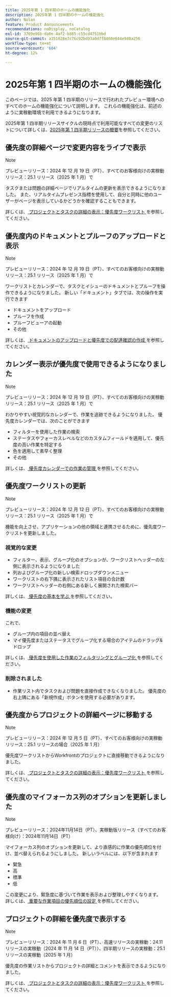 ```yaml
---
title: 2025年第 1 四半期のホームの機能強化
description: 2025年第 1 四半期のホームの機能強化
author: Nolan
feature: Product Announcements
recommendations: noDisplay, noCatalog
exl-id: 3769e96b-da6e-4af2-b885-c55cd4751bbd
source-git-commit: a351028e7c76c92bd93a0d7f8460e644e940a256
workflow-type: tm+mt
source-wordcount: '604'
ht-degree: 12%

---
```


# 2025年第 1 四半期のホームの機能強化

このページでは、2025 年第 1 四半期のリリースで行われたプレビュー環境へのすべてのホームの機能強化について説明します。 これらの機能強化は、前述のように実稼動環境で利用できるようになります。

2025年第 1 四半期リリースサイクルの現時点で利用可能なすべての変更のリストについて詳しくは、[2025年第 1 四半期リリースの概要](/help/quicksilver/product-announcements/product-releases/25-q1-release-activity/25-q1-release-overview.md)を参照してください。

<!--## Catch up on work in Priorities

>[!NOTE]
>
>Preview release: December 20, 2024; Production release for all customers: With the 25.1 release (January 2025)
>
>_This feature is only available for customers on the Unified Adobe Experience using the AI Assistant._

You can use Catch me up to help reduce the amount of time looking for information on active projects. 

Powered by Workfront's AI Assistant, Catch me up summarizes updates, uploaded documents, and other notable changes about your projects within the following time frames: 24 hours, 3 days, or 7 days.

For more information, see [Catch up on work in Priorities](/help/quicksilver/workfront-basics/priorities/catch-me-up.md).-->

## 優先度の詳細ページで変更内容をライブで表示

>[!NOTE]
>
>プレビューリリース：2024 年 12 月 19 日（PT）、すべてのお客様向けの実稼動リリース：25.1 リリース（2025 年 1 月）で

タスクまたは問題の詳細ページでリアルタイムの更新を表示できるようになりました。 また、リアルタイムプレゼンス指標を使用して、自分と同時に他のユーザーがページを表示しているかどうかを確認することもできます。

詳しくは、[ プロジェクトとタスクの詳細の表示：優先度ワークリスト ](/help/quicksilver/workfront-basics/priorities/view-task-project-details.md) を参照してください。

## 優先度内のドキュメントとプルーフのアップロードと表示

>[!NOTE]
>
>プレビューリリース：2024 年 12 月 19 日（PT）、すべてのお客様向けの実稼動リリース：25.1 リリース（2025 年 1 月）で

ワークリストとカレンダーで、タスクとイシューのドキュメントとプルーフを操作できるようになりました。 新しい「ドキュメント」タブでは、次の操作を実行できます

* ドキュメントをアップロード
* プルーフを作成
* プルーフビューアの起動
* その他

詳しくは、[ ドキュメントのアップロードと優先度での配達確認の作成 ](/help/quicksilver/workfront-basics/priorities/documents-and-proofs-priorities.md) を参照してください。

## カレンダー表示が優先度で使用できるようになりました

>[!NOTE]
>
>プレビューリリース：2024 年 12 月 19 日（PT）、すべてのお客様向けの実稼動リリース：25.1 リリース（2025 年 1 月）で

わかりやすい視覚的なカレンダーで、作業を追跡できるようになりました。 優先度カレンダーでは、次のことができます

* フィルターを使用した作業の検索
* ステータスやフォーカスレベルなどのカスタムフィールドを適用して、優先度の高い作業を特定する
* 色を適用して素早く整理
* その他

詳しくは、[ 優先度カレンダーでの作業の管理 ](/help/quicksilver/workfront-basics/priorities/calendar-priorities.md) を参照してください。

## 優先度ワークリストの更新

>[!NOTE]
>
>プレビューリリース：2024 年 12 月 12 日（PT）、すべてのお客様向けの実稼動リリース：25.1 リリース（2025 年 1 月）で

機能を向上させ、アプリケーションの他の領域と連携させるために、優先度ワークリストを更新しました。

### 視覚的な変更

* フィルター、表示、グループ化のオプションが、ワークリストヘッダーの左側に表示されるようになりました
* 列およびグループ化の新しい検索ドロップダウンメニュー
* ワークリストの右下隅に表示されたリスト項目の合計数
* ワークリストヘッダーの右側にある新しく展開された検索バー

詳しくは、[ 優先度の基本を学ぶ ](/help/quicksilver/workfront-basics/priorities/get-started-with-priorities.md) を参照してください。

### 機能の変更

これで、

* グループ内の項目の並べ替え
* マイ優先度またはステータスでグループ化する場合のアイテムのドラッグ&amp;ドロップ

詳しくは、[ 優先度を使用した作業のフィルタリングとグループ化 ](/help/quicksilver/workfront-basics/priorities/filter-group-work-priorities.md) を参照してください。

### 削除されました

* 作業リスト内でタスクおよび問題を直接作成できなくなりました。 優先度の右上隅にある「新規作成」ボタンを使用する必要があります。

## 優先度からプロジェクトの詳細ページに移動する

>[!NOTE]
>
>プレビューリリース：2024 年 12 月 5 日（PT）、すべてのお客様向けの実稼動リリース：25.1 リリースの場合（2025 年 1 月）

優先度ワークリストからWorkfrontのプロジェクトに直接移動できるようになりました。

詳しくは、[ プロジェクトとタスクの詳細の表示：優先度ワークリスト ](/help/quicksilver/workfront-basics/priorities/view-task-project-details.md) を参照してください。

## 優先度のマイフォーカス列のオプションを更新しました

>[!NOTE]
>
>プレビューリリース：2024年11月14日（PT）、実稼動版リリース（すべてのお客様向け）：2024年11月14日（PT）

マイフォーカス列のオプションを更新して、より直感的に作業の優先順位を付け、並べ替えられるようにしました。 新しいラベルには、以下が含まれます

* 緊急
* 高
* 標準
* 低

この変更により、緊急度に基づいて作業を表示および整理しやすくなります。 詳しくは、[ 重要な作業項目の優先順位の設定 ](/help/quicksilver/workfront-basics/priorities/prioritize-work-items.md) を参照してください。

## プロジェクトの詳細を優先度で表示する

>[!NOTE]
>
>プレビューリリース：2024 年 11 月 6 日（PT）、高速リリースの実稼動：24.11 リリースの実稼動（2024 年 11 月 14 日（PT））、四半期リリースの実稼動：25.1 リリースの実稼動（2025 年 1 月）

優先度の作業リストからプロジェクトの詳細とコメントを表示できるようになりました。

詳しくは、[ プロジェクトとタスクの詳細の表示：優先度ワークリスト ](/help/quicksilver/workfront-basics/priorities/view-task-project-details.md) を参照してください。
